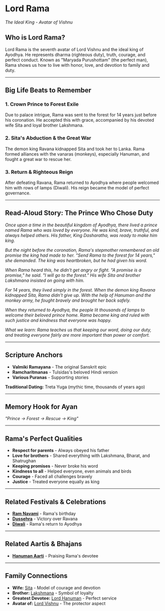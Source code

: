 # Lord Rama
*The Ideal King - Avatar of Vishnu*

## Who is Lord Rama?

Lord Rama is the seventh avatar of Lord Vishnu and the ideal king of Ayodhya. He represents dharma (righteous duty), truth, courage, and perfect conduct. Known as "Maryada Purushottam" (the perfect man), Rama shows us how to live with honor, love, and devotion to family and duty.

---

## Big Life Beats to Remember

### 1. **Crown Prince to Forest Exile**
Due to palace intrigue, Rama was sent to the forest for 14 years just before his coronation. He accepted this with grace, accompanied by his devoted wife Sita and loyal brother Lakshmana.

### 2. **Sita's Abduction & the Great War**
The demon king Ravana kidnapped Sita and took her to Lanka. Rama formed alliances with the vanaras (monkeys), especially Hanuman, and fought a great war to rescue her.

### 3. **Return & Righteous Reign**
After defeating Ravana, Rama returned to Ayodhya where people welcomed him with rows of lamps (Diwali). His reign became the model of perfect governance.

---

## Read-Aloud Story: The Prince Who Chose Duty

*Once upon a time in the beautiful kingdom of Ayodhya, there lived a prince named Rama who was loved by everyone. He was kind, brave, truthful, and always helped others. His father, King Dasharatha, was ready to make him king.*

*But the night before the coronation, Rama's stepmother remembered an old promise the king had made to her. "Send Rama to the forest for 14 years," she demanded. The king was heartbroken, but he had given his word.*

*When Rama heard this, he didn't get angry or fight. "A promise is a promise," he said. "I will go to the forest." His wife Sita and brother Lakshmana insisted on going with him.*

*For 14 years, they lived simply in the forest. When the demon king Ravana kidnapped Sita, Rama didn't give up. With the help of Hanuman and the monkey army, he fought bravely and brought her back safely.*

*When they returned to Ayodhya, the people lit thousands of lamps to welcome their beloved prince home. Rama became king and ruled with such justice and kindness that everyone was happy.*

*What we learn: Rama teaches us that keeping our word, doing our duty, and treating everyone fairly are more important than power or comfort.*

---

## Scripture Anchors
- **Valmiki Ramayana** - The original Sanskrit epic
- **Ramcharitmanas** - Tulsidas's beloved Hindi version
- **Various Puranas** - Supporting stories

**Traditional Dating:** Treta Yuga (mythic time, thousands of years ago)

---

## Memory Hook for Ayan
*"Prince → Forest → Rescue → King"*

---

## Rama's Perfect Qualities
- **Respect for parents** - Always obeyed his father
- **Love for brothers** - Shared everything with Lakshmana, Bharat, and Shatrughan
- **Keeping promises** - Never broke his word
- **Kindness to all** - Helped everyone, even animals and birds
- **Courage** - Faced all challenges bravely
- **Justice** - Treated everyone equally as king

---

## Related Festivals & Celebrations
- **[Ram Navami](../section1-festivals/04-ram-navami.md)** - Rama's birthday
- **[Dussehra](../section1-festivals/09-dussehra.md)** - Victory over Ravana
- **[Diwali](../section1-festivals/12-diwali.md)** - Rama's return to Ayodhya

---

## Related Aartis & Bhajans
- **[Hanuman Aarti](../section2-aartis-bhajans/04-hanuman-aarti.md)** - Praising Rama's devotee

---

## Family Connections
- **Wife:** [Sita](./10-sita.md) - Model of courage and devotion
- **Brother:** [Lakshmana](./11-lakshmana.md) - Symbol of loyalty
- **Greatest Devotee:** [Lord Hanuman](./04-lord-hanuman.md) - Perfect service
- **Avatar of:** [Lord Vishnu](./02-lord-vishnu.md) - The protector aspect